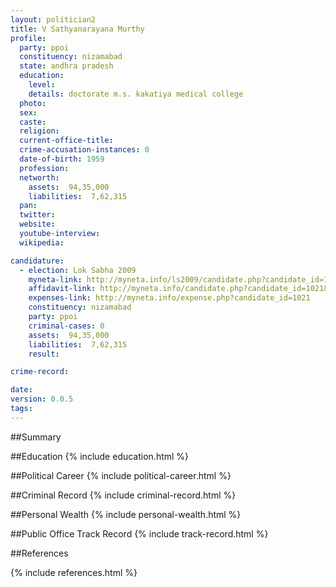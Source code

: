 ```yaml
---
layout: politician2
title: V Sathyanarayana Murthy
profile: 
  party: ppoi
  constituency: nizamabad
  state: andhra pradesh
  education: 
    level: 
    details: doctorate m.s. kakatiya medical college
  photo: 
  sex: 
  caste: 
  religion: 
  current-office-title: 
  crime-accusation-instances: 0
  date-of-birth: 1959
  profession: 
  networth: 
    assets:  94,35,000
    liabilities:  7,62,315
  pan: 
  twitter: 
  website: 
  youtube-interview: 
  wikipedia: 

candidature: 
  - election: Lok Sabha 2009
    myneta-link: http://myneta.info/ls2009/candidate.php?candidate_id=1021
    affidavit-link: http://myneta.info/candidate.php?candidate_id=1021&scan=original
    expenses-link: http://myneta.info/expense.php?candidate_id=1021
    constituency: nizamabad 
    party: ppoi
    criminal-cases: 0
    assets:  94,35,000
    liabilities:  7,62,315
    result:  

crime-record: 

date: 
version: 0.0.5
tags: 
---
```

##Summary


##Education
{% include education.html %}


##Political Career
{% include political-career.html %}


##Criminal Record
{% include criminal-record.html %}


##Personal Wealth
{% include personal-wealth.html %}


##Public Office Track Record
{% include track-record.html %}


##References


{% include references.html %}